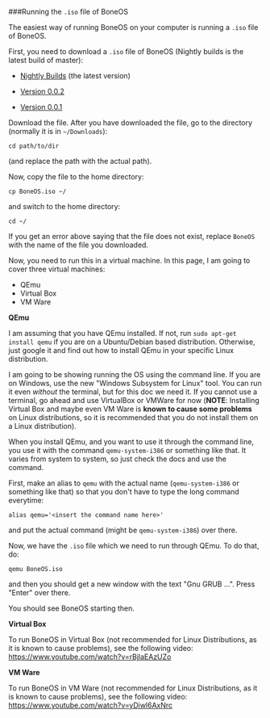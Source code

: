 ###Running the `.iso` file of BoneOS

The easiest way of running BoneOS on your computer is running a `.iso` file of BoneOS.

First, you need to download a `.iso` file of BoneOS (Nightly builds is the latest build of master):

 - [Nightly Builds](https://bintray.com/boneos/BoneOS/download_file?file_path=BoneOS-master.iso) (the latest version)
 
 - [Version 0.0.2](https://github.com/Bone-Project/BoneOS/releases/download/v0.0.2/BoneOS.iso)
 
 - [Version 0.0.1](https://github.com/Bone-Project/BoneOS/releases/download/v0.0.1/BoneOS.iso)
 
 
 Download the file. After you have downloaded the file, go to the directory (normally it is in `~/Downloads`):
 
    cd path/to/dir
    
(and replace the path with the actual path).

Now, copy the file to the home directory:

    cp BoneOS.iso ~/
    
and switch to the home directory:

    cd ~/
    
If you get an error above saying that the file does not exist, replace `BoneOS` with the name of the file you downloaded.

Now, you need to run this in a virtual machine. In this page, I am going to cover three virtual machines:

 - QEmu
 - Virtual Box
 - VM Ware
 
**QEmu**

I am assuming that you have QEmu installed. If not, run `sudo apt-get install qemu` if you are on a Ubuntu/Debian based distribution. Otherwise, just google it and find out how to install QEmu in your specific Linux distribution. 

I am going to be showing running the OS using the command line. If you are on Windows, use the new "Windows Subsystem for Linux" tool. You can run it even _without_ the terminal, but for this doc we need it. If you cannot use a terminal, go ahead and use VirtualBox or VMWare for now (**NOTE**: Installing Virtual Box and maybe even VM Ware is **known to cause some problems** on Linux distributions, so it is recommended that you do not install them on a Linux distribution).

When you install QEmu, and you want to use it through the command line, you use it with the command `qemu-system-i386` or something like that. It varies from system to system, so just check the docs and use the command. 

First, make an alias to `qemu` with the actual name (`qemu-system-i386` or something like that) so that you don't have to type the long command everytime:

    alias qemu='<insert the command name here>'
    
and put the actual command (might be `qemu-system-i386`) over there.

Now, we have the `.iso` file which we need to run through QEmu. To do that, do:

    qemu BoneOS.iso
    
and then you should get a new window with the text "Gnu GRUB ...". Press "Enter" over there.

You should see BoneOS starting then.

**Virtual Box**

To run BoneOS in Virtual Box (not recommended for Linux Distributions, as it is known to cause problems), see the following video: https://www.youtube.com/watch?v=rBjlaEAzUZo

**VM Ware**

To run BoneOS in VM Ware (not recommended for Linux Distributions, as it is known to cause problems), see the following video: https://www.youtube.com/watch?v=yDiwl6AxNrc






 